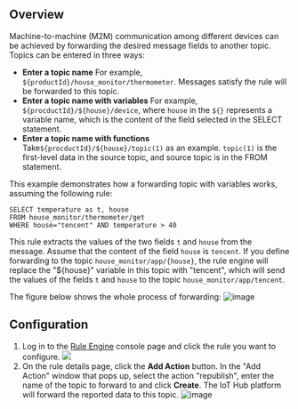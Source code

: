 [//]: # (chinagitpath:XXXXX)

## Overview
Machine-to-machine (M2M) communication among different devices can be achieved by forwarding the desired message fields to another topic. Topics can be entered in three ways:
- **Enter a topic name**
For example, ```${productId}/house_monitor/thermometer```. Messages satisfy the rule will be forwarded to this topic.
- **Enter a topic name with variables**
For example, ```${procductId}/${house}/device```, where ```house``` in the ```${}``` represents a variable name, which is the content of the field selected in the SELECT statement.
- **Enter a topic name with functions**
Take```${procductId}/${house}/topic(1)``` as an example. ```topic(1)``` is the first-level data in the source topic, and source topic is in the FROM statement.

This example demonstrates how a forwarding topic with variables works, assuming the following rule:

```
SELECT temperature as t, house 
FROM house_monitor/thermometer/get 
WHERE house="tencent" AND temperature > 40
```

This rule extracts the values of the two fields ```t``` and ```house``` from the message. Assume that the content of the field ```house``` is ```tencent```. If you define forwarding to the topic ```house_monitor/app/{house}```, the rule engine will replace the "${house}" variable in this topic with "tencent", which will send the values of the fields ```t``` and ```house``` to the topic ```house_monitor/app/tencent```.

The figure below shows the whole process of forwarding:
![image](https://mc.qcloudimg.com/static/img/2fd61f602479ab39f47e7d6eb4f93558/gui3.png)
## Configuration
1. Log in to the [Rule Engine](https://console.cloud.tencent.com/iotcloud/rules/rule) console page and click the rule you want to configure.
![](https://main.qcloudimg.com/raw/0a0a0e5bc48aa0d4492ac0b8d3c7413c.png)
2. On the rule details page, click the **Add Action** button. In the "Add Action" window that pops up, select the action "republish", enter the name of the topic to forward to and click **Create**. The IoT Hub platform will forward the reported data to this topic.
![image](https://main.qcloudimg.com/raw/1b87e2ca055b5d0581c2fe7e6568c8fb.png)

